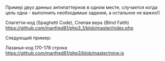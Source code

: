 Пример двух данных антипаттернов в одном месте, случается когда цель одна - выполнить необходимые задания, а остальное не важно!)

Спагетти-код (Spaghetti Code), Слепая вера (Blind Faith)
https://github.com/manfred81/php3_1/blob/master/index.php

Следующий пример:

Лазанья-код
170-178 строка
https://github.com/manfred81/php3/blob/master/mine.js